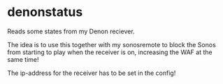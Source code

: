 # denonstatus
Reads some states from my Denon reciever.

The idea is to use this together with my sonosremote to block the Sonos from starting to play when the receiver is on, increasing the WAF at the same time!

The ip-address for the receiver has to be set in the config!
